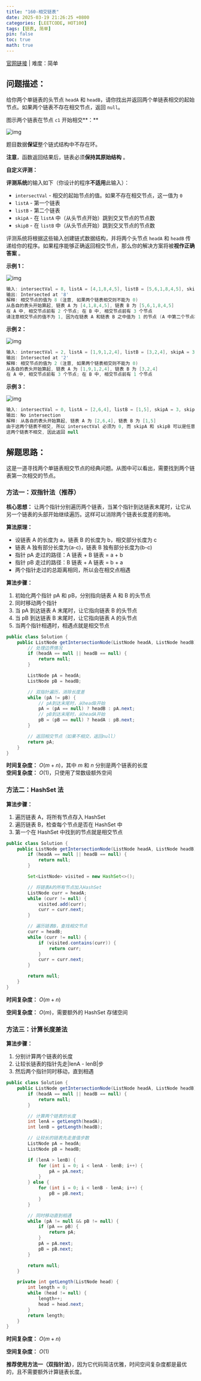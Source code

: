 ```yaml
---
title: "160-相交链表"
date: 2025-03-19 21:26:25 +0800
categories: [LEETCODE, HOT100]
tags: [链表, 简单]
pin: false
toc: true
math: true
---
```


[官网链接](https://leetcode.cn/problems/intersection-of-two-linked-lists/) \| 难度：简单

## 问题描述：

给你两个单链表的头节点 `headA` 和 `headB`，请你找出并返回两个单链表相交的起始节点。如果两个链表不存在相交节点，返回 `null`。

图示两个链表在节点 `c1` 开始相交**：**

![img](../assets/img/posts/leetcode/p160_0.png)

题目数据**保证**整个链式结构中不存在环。

**注意**，函数返回结果后，链表必须**保持其原始结构** 。

**自定义评测：**

**评测系统**的输入如下（你设计的程序**不适用**此输入）：

- `intersectVal` - 相交的起始节点的值。如果不存在相交节点，这一值为 `0`
- `listA` - 第一个链表
- `listB` - 第二个链表
- `skipA` - 在 `listA` 中（从头节点开始）跳到交叉节点的节点数
- `skipB` - 在 `listB` 中（从头节点开始）跳到交叉节点的节点数

评测系统将根据这些输入创建链式数据结构，并将两个头节点 `headA` 和 `headB` 传递给你的程序。如果程序能够正确返回相交节点，那么你的解决方案将被**视作正确答案** 。

**示例 1：**

![img](../assets/img/posts/leetcode/p160_1.png)

```java
输入: intersectVal = 8, listA = [4,1,8,4,5], listB = [5,6,1,8,4,5], skipA = 2, skipB = 3
输出: Intersected at '8'
解释: 相交节点的值为 8 (注意, 如果两个链表相交则不能为 0)
从各自的表头开始算起, 链表 A 为 [4,1,8,4,5], 链表 B 为 [5,6,1,8,4,5]
在 A 中, 相交节点前有 2 个节点; 在 B 中, 相交节点前有 3 个节点
请注意相交节点的值不为 1, 因为在链表 A 和链表 B 之中值为 1 的节点 (A 中第二个节点和 B 中第三个节点) 是不同的节点; 换句话说, 它们在内存中指向两个不同的位置, 而链表 A 和链表 B 中值为 8 的节点 (A 中第三个节点, B 中第四个节点) 在内存中指向相同的位置
```

**示例 2：**

![img](../assets/img/posts/leetcode/p160_2.png)

```java
输入: intersectVal = 2, listA = [1,9,1,2,4], listB = [3,2,4], skipA = 3, skipB = 1
输出: Intersected at '2'
解释: 相交节点的值为 2 (注意, 如果两个链表相交则不能为 0)
从各自的表头开始算起, 链表 A 为 [1,9,1,2,4], 链表 B 为 [3,2,4]
在 A 中, 相交节点前有 3 个节点; 在 B 中, 相交节点前有 1 个节点
```

**示例 3：**

![img](../assets/img/posts/leetcode/p160_3.png)

```java
输入: intersectVal = 0, listA = [2,6,4], listB = [1,5], skipA = 3, skipB = 2
输出: No intersection
解释: 从各自的表头开始算起, 链表 A 为 [2,6,4], 链表 B 为 [1,5]
由于这两个链表不相交, 所以 intersectVal 必须为 0, 而 skipA 和 skipB 可以是任意值
这两个链表不相交, 因此返回 null
```

## 解题思路：

这是一道寻找两个单链表相交节点的经典问题。从图中可以看出，需要找到两个链表第一次相交的节点。

### 方法一：双指针法（推荐）

**核心思想：** 让两个指针分别遍历两个链表，当某个指针到达链表末尾时，让它从另一个链表的头部开始继续遍历。这样可以消除两个链表长度差的影响。

**算法原理：**

- 设链表 A 的长度为 a，链表 B 的长度为 b，相交部分长度为 c
- 链表 A 独有部分长度为(a-c)，链表 B 独有部分长度为(b-c)
- 指针 pA 走过的路径：A 链表 + B 链表 = a + b
- 指针 pB 走过的路径：B 链表 + A 链表 = b + a
- 两个指针走过的总距离相同，所以会在相交点相遇

**算法步骤：**

1. 初始化两个指针 pA 和 pB，分别指向链表 A 和 B 的头节点
2. 同时移动两个指针
3. 当 pA 到达链表 A 末尾时，让它指向链表 B 的头节点
4. 当 pB 到达链表 B 末尾时，让它指向链表 A 的头节点
5. 当两个指针相遇时，相遇点就是相交节点

```java
public class Solution {
    public ListNode getIntersectionNode(ListNode headA, ListNode headB) {
        // 处理边界情况
        if (headA == null || headB == null) {
            return null;
        }

        ListNode pA = headA;
        ListNode pB = headB;

        // 双指针遍历，消除长度差
        while (pA != pB) {
            // pA到达末尾时，从headB开始
            pA = (pA == null) ? headB : pA.next;
            // pB到达末尾时，从headA开始
            pB = (pB == null) ? headA : pB.next;
        }

        // 返回相交节点（如果不相交，返回null）
        return pA;
    }
}
```

**时间复杂度：** $O(m + n)$，其中 $m$ 和 $n$ 分别是两个链表的长度  
**空间复杂度：** $O(1)$，只使用了常数级额外空间

### 方法二：HashSet 法

**算法步骤：**

1. 遍历链表 A，将所有节点存入 HashSet
2. 遍历链表 B，检查每个节点是否在 HashSet 中
3. 第一个在 HashSet 中找到的节点就是相交节点

```java
public class Solution {
    public ListNode getIntersectionNode(ListNode headA, ListNode headB) {
        if (headA == null || headB == null) {
            return null;
        }

        Set<ListNode> visited = new HashSet<>();

        // 将链表A的所有节点加入HashSet
        ListNode curr = headA;
        while (curr != null) {
            visited.add(curr);
            curr = curr.next;
        }

        // 遍历链表B，查找相交节点
        curr = headB;
        while (curr != null) {
            if (visited.contains(curr)) {
                return curr;
            }
            curr = curr.next;
        }

        return null;
    }
}
```

**时间复杂度：** $O(m + n)$

**空间复杂度：** $O(m)$，需要额外的 HashSet 存储空间

### 方法三：计算长度差法

**算法步骤：**

1. 分别计算两个链表的长度
2. 让较长链表的指针先走|lenA - lenB|步
3. 然后两个指针同时移动，直到相遇

```java
public class Solution {
    public ListNode getIntersectionNode(ListNode headA, ListNode headB) {
        if (headA == null || headB == null) {
            return null;
        }

        // 计算两个链表的长度
        int lenA = getLength(headA);
        int lenB = getLength(headB);

        // 让较长的链表先走差值步数
        ListNode pA = headA;
        ListNode pB = headB;

        if (lenA > lenB) {
            for (int i = 0; i < lenA - lenB; i++) {
                pA = pA.next;
            }
        } else {
            for (int i = 0; i < lenB - lenA; i++) {
                pB = pB.next;
            }
        }

        // 同时移动直到相遇
        while (pA != null && pB != null) {
            if (pA == pB) {
                return pA;
            }
            pA = pA.next;
            pB = pB.next;
        }

        return null;
    }

    private int getLength(ListNode head) {
        int length = 0;
        while (head != null) {
            length++;
            head = head.next;
        }
        return length;
    }
}
```

**时间复杂度：** $O(m + n)$

**空间复杂度：** $O(1)$

**推荐使用方法一（双指针法）**，因为它代码简洁优雅，时间空间复杂度都是最优的，且不需要额外计算链表长度。
